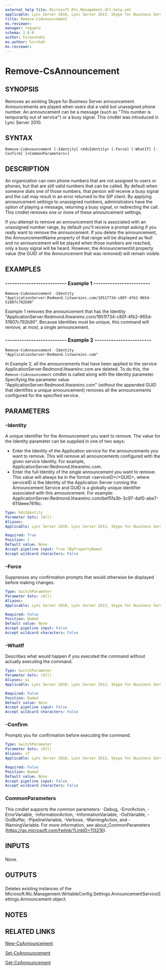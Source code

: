 ```yaml
---
external help file: Microsoft.Rtc.Management.dll-help.xml
applicable: Lync Server 2010, Lync Server 2013, Skype for Business Server 2015, Skype for Business Server 2019
title: Remove-CsAnnouncement
ms.reviewer: 
manager: rogupta
schema: 2.0.0
author: hirenshah1
ms.author: hirshah
ms.reviewer:
---
```


# Remove-CsAnnouncement

## SYNOPSIS
Removes an existing Skype for Business Server announcement.
Announcements are played when users dial a valid but unassigned phone number.
An announcement can be a message (such as "This number is temporarily out of service") or a busy signal.
This cmdlet was introduced in Lync Server 2010.


## SYNTAX

```
Remove-CsAnnouncement [-Identity] <XdsIdentity> [-Force] [-WhatIf] [-Confirm] [<CommonParameters>]
```

## DESCRIPTION
An organization can own phone numbers that are not assigned to users or phones, but that are still valid numbers that can be called.
By default when someone dials one of those numbers, that person will receive a busy signal and the call may result in an error returned to the SIP client.
By applying announcement settings to unassigned numbers, administrators have the option of playing a message, returning a busy signal, or redirecting the call.
This cmdlet removes one or more of these announcement settings.

If you attempt to remove an announcement that is associated with an unassigned number range, by default you'll receive a prompt asking if you really want to remove the announcement.
If you delete the announcement, the AnnouncementName property of that range will be displayed as Null and no announcement will be played when those numbers are reached, only a busy signal will be heard.
However, the AnnouncementId property value (the GUID of the Announcement that was removed) will remain visible.


## EXAMPLES

### -------------------------- Example 1 ------------------------
```
Remove-CsAnnouncement -Identity "ApplicationServer:Redmond.litwareinc.com/1951f734-c80f-4fb2-965d-51807c792b90"
```

Example 1 removes the announcement that has the Identity "ApplicationServer:Redmond.litwareinc.com/1951f734-c80f-4fb2-965d-51807c792b90".
Because Identities must be unique, this command will remove, at most, a single announcement.


### -------------------------- Example 2 ------------------------
```
Remove-CsAnnouncement -Identity "ApplicationServer:Redmond.litwareinc.com"
```

In Example 2, all the announcements that have been applied to the service ApplicationServer:Redmond.litwareinc.com are deleted.
To do this, the `Remove-CsAnnouncement` cmdlet is called along with the Identity parameter.
Specifying the parameter value "ApplicationServer:Redmond.litwareinc.com" (without the appended GUID that identifies a unique announcement) removes all the announcements configured for the specified service.


## PARAMETERS

### -Identity
A unique identifier for the Announcement you want to remove.
The value for the Identity parameter can be supplied in one of two ways:

- Enter the Identity of the Application service for the announcements you want to remove. This will remove all announcements configured with the given service Identity. For example, ApplicationServer:Redmond.litwareinc.com.
- Enter the full Identity of the single announcement you want to remove. This value will always be in the format \<serviceID\>/\<GUID\>, where serviceID is the Identity of the Application Server running the Announcement Service and GUID is a globally unique identifier associated with this announcement. For example: ApplicationServer:Redmond.litwareinc.com/bef5fa3b-3c97-4af0-abe7-611deee7616c.

```yaml
Type: XdsIdentity
Parameter Sets: (All)
Aliases: 
Applicable: Lync Server 2010, Lync Server 2013, Skype for Business Server 2015, Skype for Business Server 2019

Required: True
Position: 2
Default value: None
Accept pipeline input: True (ByPropertyName)
Accept wildcard characters: False
```

### -Force
Suppresses any confirmation prompts that would otherwise be displayed before making changes.

```yaml
Type: SwitchParameter
Parameter Sets: (All)
Aliases: 
Applicable: Lync Server 2010, Lync Server 2013, Skype for Business Server 2015, Skype for Business Server 2019

Required: False
Position: Named
Default value: None
Accept pipeline input: False
Accept wildcard characters: False
```

### -WhatIf
Describes what would happen if you executed the command without actually executing the command.

```yaml
Type: SwitchParameter
Parameter Sets: (All)
Aliases: wi
Applicable: Lync Server 2010, Lync Server 2013, Skype for Business Server 2015, Skype for Business Server 2019

Required: False
Position: Named
Default value: None
Accept pipeline input: False
Accept wildcard characters: False
```

### -Confirm
Prompts you for confirmation before executing the command.

```yaml
Type: SwitchParameter
Parameter Sets: (All)
Aliases: cf
Applicable: Lync Server 2010, Lync Server 2013, Skype for Business Server 2015, Skype for Business Server 2019

Required: False
Position: Named
Default value: None
Accept pipeline input: False
Accept wildcard characters: False
```

### CommonParameters
This cmdlet supports the common parameters: -Debug, -ErrorAction, -ErrorVariable, -InformationAction, -InformationVariable, -OutVariable, -OutBuffer, -PipelineVariable, -Verbose, -WarningAction, and -WarningVariable. For more information, see about_CommonParameters (https://go.microsoft.com/fwlink/?LinkID=113216).

## INPUTS

###  
None.

## OUTPUTS

###  
Deletes existing instances of the Microsoft.Rtc.Management.WritableConfig.Settings.AnnouncementServiceSettings.Announcement object.

## NOTES

## RELATED LINKS

[New-CsAnnouncement](New-CsAnnouncement.md)

[Set-CsAnnouncement](Set-CsAnnouncement.md)

[Get-CsAnnouncement](Get-CsAnnouncement.md)

